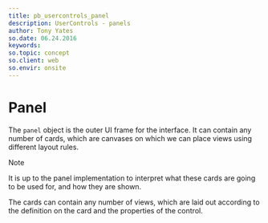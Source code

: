 ```yaml
---
title: pb_usercontrols_panel
description: UserControls - panels
author: Tony Yates
so.date: 06.24.2016
keywords:
so.topic: concept
so.client: web
so.envir: onsite
---
```


# Panel

The `panel` object is the outer UI frame for the interface. It can contain any number of cards, which are canvases on which we can place views using different layout rules.

> [!NOTE]
> It is up to the panel implementation to interpret what these cards are going to be used for, and how they are shown.

The cards can contain any number of views, which are laid out according to the definition on the card and the properties of the control.
